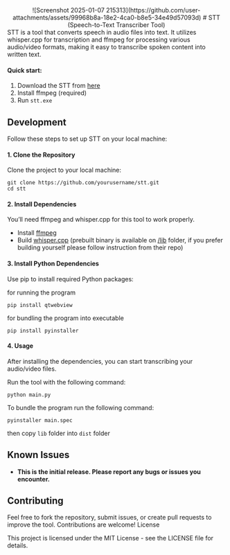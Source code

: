 <center>
![Screenshot 2025-01-07 215313](https://github.com/user-attachments/assets/99968b8a-18e2-4ca0-b8e5-34e49d57093d)
# STT (Speech-to-Text Transcriber Tool)
</center>
STT is a tool that converts speech in audio files into text. It utilizes whisper.cpp for transcription and ffmpeg for processing various audio/video formats, making it easy to transcribe spoken content into written text.

#### Quick start:
1. Download the STT from [here](https://github.com/miukyo/stt/releases/tag/v1.0.0)
2. Install ffmpeg (required)
4. Run `stt.exe`

## Development
Follow these steps to set up STT on your local machine:
#### 1. Clone the Repository

Clone the project to your local machine:
```
git clone https://github.com/yourusername/stt.git
cd stt
```
#### 2. Install Dependencies

You’ll need ffmpeg and whisper.cpp for this tool to work properly.
- Install [ffmpeg](https://www.ffmpeg.org/download.html)
- Build [whisper.cpp](https://github.com/ggerganov/whisper.cpp) (prebuilt binary is available on [/lib](https://github.com/miukyo/stt/tree/master/lib) folder, if you prefer building yourself please follow instruction from their repo)

#### 3. Install Python Dependencies

Use pip to install required Python packages:

for running the program

```
pip install qtwebview
```

for bundling the program into executable

```
pip install pyinstaller
```

#### 4. Usage

After installing the dependencies, you can start transcribing your audio/video files.

Run the tool with the following command:

```
python main.py
```

To bundle the program run the following command:

```
pyinstaller main.spec
```

then copy `lib` folder into `dist` folder

## Known Issues

- **This is the initial release. Please report any bugs or issues you encounter.**

## Contributing

Feel free to fork the repository, submit issues, or create pull requests to improve the tool. Contributions are welcome!
License

This project is licensed under the MIT License - see the LICENSE file for details.
